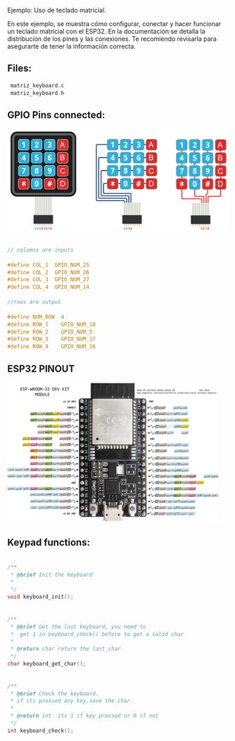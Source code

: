Ejemplo: Uso de teclado matricial.

En este ejemplo, se muestra cómo configurar, conectar y hacer funcionar un teclado matricial con el ESP32. En la documentación se detalla la distribución de los pines y las conexiones. Te recomiendo revisarla para asegurarte de tener la información correcta.

## Files:

```c  
 matriz_keyboard.c
 matriz_keyboard.h
```



## GPIO Pins connected:

![img](./imgs/matriz_keypad.png)


```c  

// columns are inputs

#define COL_1  GPIO_NUM_25
#define COL_2  GPIO_NUM_26
#define COL_3  GPIO_NUM_27
#define COL_4  GPIO_NUM_14

//rows are output

#define NUM_ROW  4
#define ROW_1    GPIO_NUM_18
#define ROW_2    GPIO_NUM_5
#define ROW_3    GPIO_NUM_17
#define ROW_4    GPIO_NUM_16

```



## ESP32 PINOUT
<p align="left">
  <img src="./imgs/esp32_pinout.jpg" width="480" height="320" >
</p>





## Keypad functions:

 

```c  

/**
 * @brief Init the keyboard
 * 
 */
void keyboard_init();


/**
 * @brief Get the last keyboard, you need to
 *  get 1 in keyboard_check() before to get a valid char 
 * 
 * @return char return the last_char
 */
char keyboard_get_char();


/**
 * @brief Check the keyboard. 
 * if its pressed any key,save the char.
 * 
 * @return int  its 1 if key pressed or 0 if not
 */
int keyboard_check();

```